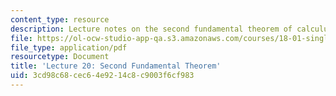 ```yaml
---
content_type: resource
description: Lecture notes on the second fundamental theorem of calculus.
file: https://ol-ocw-studio-app-qa.s3.amazonaws.com/courses/18-01-single-variable-calculus-fall-2006/3cd98c68cec64e9214c8c9003f6cf983_lec20.pdf
file_type: application/pdf
resourcetype: Document
title: 'Lecture 20: Second Fundamental Theorem'
uid: 3cd98c68-cec6-4e92-14c8-c9003f6cf983
---
```

